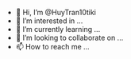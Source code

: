 - 👋 Hi, I’m @HuyTran10tiki
- 👀 I’m interested in ...
- 🌱 I’m currently learning ...
- 💞️ I’m looking to collaborate on ...
- 📫 How to reach me ...

<!---
HuyTran10tiki/HuyTran10tiki is a ✨ special ✨ repository because its `README.md` (this file) appears on your GitHub profile.
You can click the Preview link to take a look at your changes.
--->
